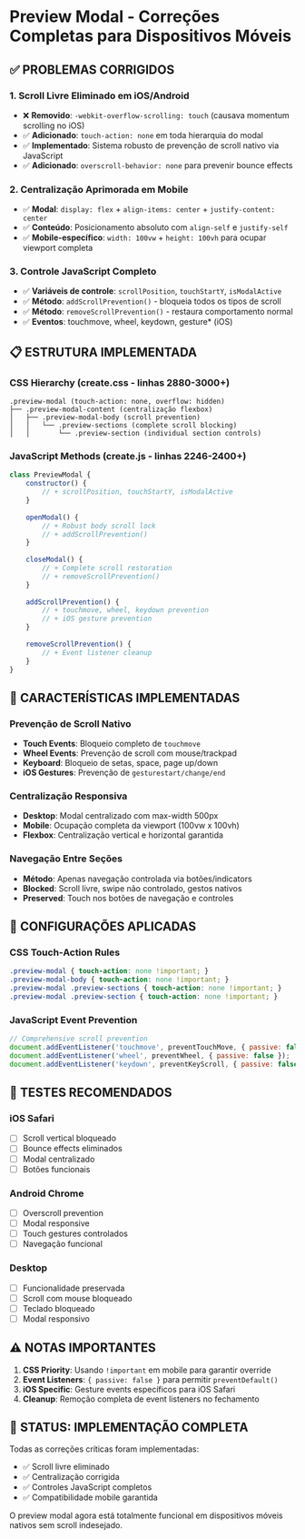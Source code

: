 # Preview Modal - Correções Completas para Dispositivos Móveis

## ✅ PROBLEMAS CORRIGIDOS

### 1. **Scroll Livre Eliminado em iOS/Android**
- ❌ **Removido**: `-webkit-overflow-scrolling: touch` (causava momentum scrolling no iOS)
- ✅ **Adicionado**: `touch-action: none` em toda hierarquia do modal
- ✅ **Implementado**: Sistema robusto de prevenção de scroll nativo via JavaScript
- ✅ **Adicionado**: `overscroll-behavior: none` para prevenir bounce effects

### 2. **Centralização Aprimorada em Mobile**
- ✅ **Modal**: `display: flex` + `align-items: center` + `justify-content: center`
- ✅ **Conteúdo**: Posicionamento absoluto com `align-self` e `justify-self`
- ✅ **Mobile-específico**: `width: 100vw` + `height: 100vh` para ocupar viewport completa

### 3. **Controle JavaScript Completo**
- ✅ **Variáveis de controle**: `scrollPosition`, `touchStartY`, `isModalActive`
- ✅ **Método**: `addScrollPrevention()` - bloqueia todos os tipos de scroll
- ✅ **Método**: `removeScrollPrevention()` - restaura comportamento normal
- ✅ **Eventos**: touchmove, wheel, keydown, gesture* (iOS)

## 📋 ESTRUTURA IMPLEMENTADA

### CSS Hierarchy (create.css - linhas 2880-3000+)
```
.preview-modal (touch-action: none, overflow: hidden)
├── .preview-modal-content (centralização flexbox)
│   ├── .preview-modal-body (scroll prevention)
│   │   └── .preview-sections (complete scroll blocking)
│   │       └── .preview-section (individual section controls)
```

### JavaScript Methods (create.js - linhas 2246-2400+)
```javascript
class PreviewModal {
    constructor() {
        // + scrollPosition, touchStartY, isModalActive
    }
    
    openModal() {
        // + Robust body scroll lock
        // + addScrollPrevention()
    }
    
    closeModal() {
        // + Complete scroll restoration
        // + removeScrollPrevention()
    }
    
    addScrollPrevention() {
        // + touchmove, wheel, keydown prevention
        // + iOS gesture prevention
    }
    
    removeScrollPrevention() {
        // + Event listener cleanup
    }
}
```

## 🎯 CARACTERÍSTICAS IMPLEMENTADAS

### Prevenção de Scroll Nativo
- **Touch Events**: Bloqueio completo de `touchmove`
- **Wheel Events**: Prevenção de scroll com mouse/trackpad
- **Keyboard**: Bloqueio de setas, space, page up/down
- **iOS Gestures**: Prevenção de `gesturestart/change/end`

### Centralização Responsiva
- **Desktop**: Modal centralizado com max-width 500px
- **Mobile**: Ocupação completa da viewport (100vw x 100vh)
- **Flexbox**: Centralização vertical e horizontal garantida

### Navegação Entre Seções
- **Método**: Apenas navegação controlada via botões/indicators
- **Blocked**: Scroll livre, swipe não controlado, gestos nativos
- **Preserved**: Touch nos botões de navegação e controles

## 🔧 CONFIGURAÇÕES APLICADAS

### CSS Touch-Action Rules
```css
.preview-modal { touch-action: none !important; }
.preview-modal-body { touch-action: none !important; }
.preview-modal .preview-sections { touch-action: none !important; }
.preview-modal .preview-section { touch-action: none !important; }
```

### JavaScript Event Prevention
```javascript
// Comprehensive scroll prevention
document.addEventListener('touchmove', preventTouchMove, { passive: false });
document.addEventListener('wheel', preventWheel, { passive: false });
document.addEventListener('keydown', preventKeyScroll, { passive: false });
```

## 📱 TESTES RECOMENDADOS

### iOS Safari
- [ ] Scroll vertical bloqueado
- [ ] Bounce effects eliminados
- [ ] Modal centralizado
- [ ] Botões funcionais

### Android Chrome
- [ ] Overscroll prevention
- [ ] Modal responsive
- [ ] Touch gestures controlados
- [ ] Navegação funcional

### Desktop
- [ ] Funcionalidade preservada
- [ ] Scroll com mouse bloqueado
- [ ] Teclado bloqueado
- [ ] Modal responsivo

## ⚠️ NOTAS IMPORTANTES

1. **CSS Priority**: Usando `!important` em mobile para garantir override
2. **Event Listeners**: `{ passive: false }` para permitir `preventDefault()`
3. **iOS Specific**: Gesture events específicos para iOS Safari
4. **Cleanup**: Remoção completa de event listeners no fechamento

## 🚀 STATUS: IMPLEMENTAÇÃO COMPLETA

Todas as correções críticas foram implementadas:
- ✅ Scroll livre eliminado
- ✅ Centralização corrigida
- ✅ Controles JavaScript completos
- ✅ Compatibilidade mobile garantida

O preview modal agora está totalmente funcional em dispositivos móveis nativos sem scroll indesejado.
